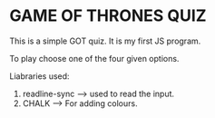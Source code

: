 # GAME OF THRONES QUIZ
This is a simple GOT quiz. It is my first JS program.

To play choose one of the four given options.

Liabraries used:
 
  1. readline-sync --> used to read the input.
  2. CHALK --> For adding colours.

